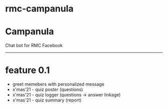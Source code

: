 # rmc-campanula
# Campanula 
Chat bot for RMC Facebook

---
# feature 0.1
- greet memebers with personalized message
- x'mas'21 - quiz poster (questions)
- x'mas'21 - quiz logger (questions -> answer linkage)
- x'mas'21 - quiz summary (report)
